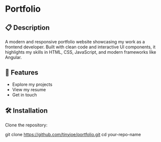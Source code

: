 # Portfolio

## 📋 Description

A modern and responsive portfolio website showcasing my work as a frontend developer. 
Built with clean code and interactive UI components, it highlights my skills in HTML, CSS, JavaScript, and modern frameworks like Angular.

## 🚀 Features

- Explore my projects
- View my resume
- Get in touch

## 🛠️ Installation

Clone the repository:

git clone https://github.com/tinyjoe/portfolio.git
cd your-repo-name
